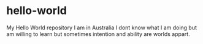 # hello-world
My Hello World repository
I am in Australia
I dont know what I am doing but am willing to learn
but sometimes intention and ability are worlds appart.
